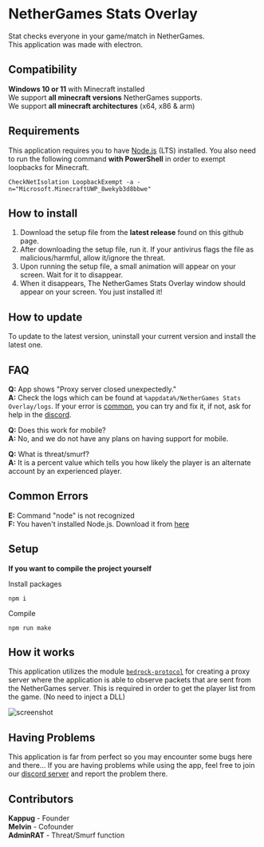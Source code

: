 # NetherGames Stats Overlay

Stat checks everyone in your game/match in NetherGames.  
This application was made with electron.

## Compatibility

**Windows 10 or 11** with Minecraft installed  
We support **all minecraft versions** NetherGames supports.  
We support **all minecraft architectures** (x64, x86 & arm)

## Requirements

This application requires you to have [Node.js](https://nodejs.org/en/) (LTS) installed. You also need to run the following command **with PowerShell** in order to exempt loopbacks for Minecraft.

```
CheckNetIsolation LoopbackExempt -a -n="Microsoft.MinecraftUWP_8wekyb3d8bbwe"
```

## How to install

1. Download the setup file from the **latest release** found on this github page.
2. After downloading the setup file, run it. If your antivirus flags the file as malicious/harmful, allow it/ignore the threat. 
3. Upon running the setup file, a small animation will appear on your screen. Wait for it to disappear.
4. When it disappears, The NetherGames Stats Overlay window should appear on your screen. You just installed it!

## How to update
To update to the latest version, uninstall your current version and install the latest one.

## FAQ

**Q:** App shows "Proxy server closed unexpectedly."  
**A:** Check the logs which can be found at `%appdata%/NetherGames Stats Overlay/logs`.   If your error is [common](#common-errors), you can try and fix it, if not, ask for help in the [discord](https://discord.gg/6t3cYEJN2X).  
  
**Q:** Does this work for mobile?  
**A:** No, and we do not have any plans on having support for mobile.  
  
**Q:** What is threat/smurf?  
**A:** It is a percent value which tells you how likely the player is an alternate account by an experienced player.

## Common Errors

**E:** Command "node" is not recognized  
**F:** You haven't installed Node.js. Download it from [here](https://nodejs.org)

## Setup

**If you want to compile the project yourself**

Install packages

```
npm i
```

Compile

```
npm run make
```

## How it works

This application utilizes the module [`bedrock-protocol`](https://www.npmjs.com/package/bedrock-protocol) for creating a proxy server where the application is able to observe packets that are sent from the NetherGames server. This is required in order to get the player list from the game. (No need to inject a DLL)  

![screenshot](https://i.imgur.com/fK6vWKb.png "Preview")

## Having Problems

This application is far from perfect so you may encounter some bugs here and there...
If you are having problems while using the app, feel free to join our [discord server](https://discord.gg/6t3cYEJN2X) and report the problem there.

## Contributors

**Kappug** - Founder  
**Melvin** - Cofounder  
**AdminRAT** - Threat/Smurf function
